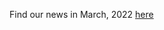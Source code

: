 Find our news in March, 2022 [here](https://drive.google.com/file/d/12wmdX4bxgj4JMnHK1oEluv-RGy6CYoo5/view?usp=sharing)
